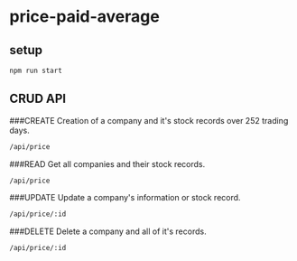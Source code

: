 # price-paid-average

## setup

```sh
npm run start
```

## CRUD API

###CREATE
Creation of a company and it's stock records over 252 trading days.

```sh
/api/price
```

###READ
Get all companies and their stock records.
```sh
/api/price
```


###UPDATE
Update a company's information or stock record.

```sh
/api/price/:id
```

###DELETE
Delete a company and all of it's records.

```sh
/api/price/:id
```
